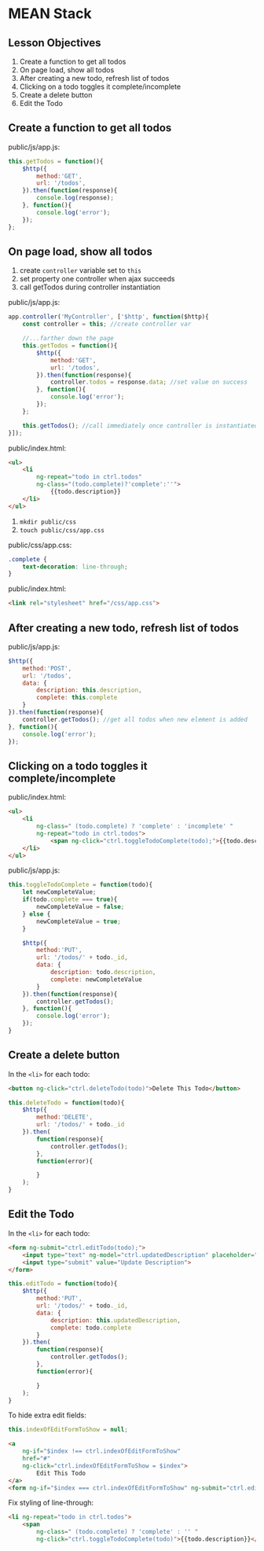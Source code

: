 # MEAN Stack

## Lesson Objectives

1. Create a function to get all todos
1. On page load, show all todos
1. After creating a new todo, refresh list of todos
1. Clicking on a todo toggles it complete/incomplete
1. Create a delete button
1. Edit the Todo

## Create a function to get all todos

public/js/app.js:

```javascript
this.getTodos = function(){
    $http({
        method:'GET',
        url: '/todos',
    }).then(function(response){
        console.log(response);
    }, function(){
        console.log('error');
    });
};
```

## On page load, show all todos

1. create `controller` variable set to `this`
1. set property one controller when ajax succeeds
1. call getTodos during controller instantiation

public/js/app.js:

```javascript
app.controller('MyController', ['$http', function($http){
    const controller = this; //create controller var

    //...farther down the page
    this.getTodos = function(){
        $http({
            method:'GET',
            url: '/todos',
        }).then(function(response){
            controller.todos = response.data; //set value on success
        }, function(){
            console.log('error');
        });
    };

    this.getTodos(); //call immediately once controller is instantiated
}]);
```

public/index.html:

```html
<ul>
    <li
        ng-repeat="todo in ctrl.todos"
        ng-class="(todo.complete)?'complete':''">
            {{todo.description}}
    </li>
</ul>
```

1. `mkdir public/css`
1. `touch public/css/app.css`

public/css/app.css:

```css
.complete {
    text-decoration: line-through;
}
```

public/index.html:

```html
<link rel="stylesheet" href="/css/app.css">
```

## After creating a new todo, refresh list of todos

public/js/app.js:

```javascript
$http({
    method:'POST',
    url: '/todos',
    data: {
        description: this.description,
        complete: this.complete
    }
}).then(function(response){
    controller.getTodos(); //get all todos when new element is added
}, function(){
    console.log('error');
});
```

## Clicking on a todo toggles it complete/incomplete

public/index.html:

```html
<ul>
    <li
        ng-class=" (todo.complete) ? 'complete' : 'incomplete' "
        ng-repeat="todo in ctrl.todos">
            <span ng-click="ctrl.toggleTodoComplete(todo);">{{todo.description}}</span>
    </li>
</ul>
```

public/js/app.js:

```javascript
this.toggleTodoComplete = function(todo){
    let newCompleteValue;
    if(todo.complete === true){
        newCompleteValue = false;
    } else {
        newCompleteValue = true;
    }

    $http({
        method:'PUT',
        url: '/todos/' + todo._id,
        data: {
            description: todo.description,
            complete: newCompleteValue
        }
    }).then(function(response){
        controller.getTodos();
    }, function(){
        console.log('error');
    });
}
```

## Create a delete button

In the `<li>` for each todo:

```html
<button ng-click="ctrl.deleteTodo(todo)">Delete This Todo</button>
```

```javascript
this.deleteTodo = function(todo){
    $http({
        method:'DELETE',
        url: '/todos/' + todo._id
    }).then(
        function(response){
            controller.getTodos();
        },
        function(error){

        }
    );
}
```

## Edit the Todo

In the `<li>` for each todo:

```html
<form ng-submit="ctrl.editTodo(todo);">
    <input type="text" ng-model="ctrl.updatedDescription" placeholder="description" />
    <input type="submit" value="Update Description">
</form>
```

```javascript
this.editTodo = function(todo){
    $http({
        method:'PUT',
        url: '/todos/' + todo._id,
        data: {
            description: this.updatedDescription,
            complete: todo.complete
        }
    }).then(
        function(response){
            controller.getTodos();
        },
        function(error){

        }
    );
}
```

To hide extra edit fields:

```javascript
this.indexOfEditFormToShow = null;
```

```html
<a
    ng-if="$index !== ctrl.indexOfEditFormToShow"
    href="#"
    ng-click="ctrl.indexOfEditFormToShow = $index">
        Edit This Todo
</a>
<form ng-if="$index === ctrl.indexOfEditFormToShow" ng-submit="ctrl.editTodo(todo);">
```

Fix styling of line-through:

```html
<li ng-repeat="todo in ctrl.todos">
    <span
        ng-class=" (todo.complete) ? 'complete' : '' "
        ng-click="ctrl.toggleTodoComplete(todo)">{{todo.description}}</span>
```

